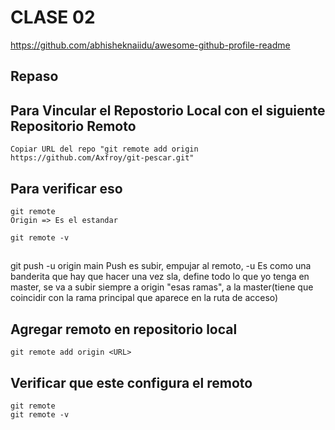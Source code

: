 # CLASE 02

https://github.com/abhisheknaiidu/awesome-github-profile-readme

## Repaso

## Para Vincular el Repostorio Local con el siguiente Repositorio Remoto
    Copiar URL del repo "git remote add origin https://github.com/Axfroy/git-pescar.git"

## Para verificar eso
    git remote
    Origin => Es el estandar 

    git remote -v 

##  
git push -u origin main
Push es subir, empujar al remoto, 
-u Es  como una banderita que hay que hacer una vez sla, define todo lo que yo tenga en master, se va a subir siempre a origin "esas ramas", a la master(tiene que coincidir con la rama principal que aparece en la ruta de acceso)

## Agregar remoto en repositorio local 
    git remote add origin <URL>

## Verificar que este configura el remoto
    git remote
    git remote -v

## 